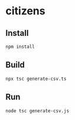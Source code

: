 # citizens

## Install

```
npm install
```

## Build

```
npx tsc generate-csv.ts
```

## Run

```
node tsc generate-csv.js
```
